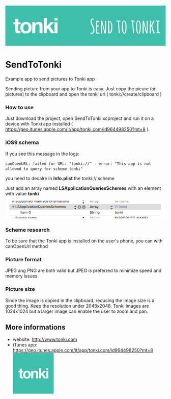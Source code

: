 ![LSApplicationQueriesSchemes in Info.plist](https://github.com/mauropiccini/SendToTonki/raw/master/docs/banner.png)

# SendToTonki
Example app to send pictures to Tonki app

Sending picture from your app to Tonki is easy.
Just copy the picure (or pictures) to the clipboard and open the tonki url ( tonki://create/clipboard )

### How to use
Just download the project, open SendToTonki.xcproject and run it on a device with Tonki app installed ( https://geo.itunes.apple.com/it/app/tonki.com/id964498250?mt=8 ).

### iOS9 schema 
If you see this message in the logs:
```
canOpenURL: failed for URL: "tonki://" - error: "This app is not allowed to query for scheme tonki"
```
you need to decalre in __Info.plist__ the tonki:// scheme

Just add an array named __LSApplicationQueriesSchemes__ with an element with value __tonki__

![LSApplicationQueriesSchemes in Info.plist](https://github.com/mauropiccini/SendToTonki/raw/master/docs/infoplist.png)

### Scheme research
To be sure that the Tonki app is installed on the user's phone, you can with canOpenUrl method

### Picture format
JPEG ang PNG are both valid but JPEG is preferred to minimize speed and memory issues

### Picture size
Since the image is copied in the clipboard, reducing the image size is a good thing.
Keep the resolution under 2048x2048. Tonki images are 1024x1024 but a larger image can enable the user to zoom and pan.

## More informations
* website: http://www.tonki.com
* iTunes app: https://geo.itunes.apple.com/it/app/tonki.com/id964498250?mt=8
![icon](https://github.com/mauropiccini/SendToTonki/raw/master/docs/icon.png)
